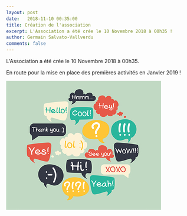 ```yaml
---
layout: post
date:   2018-11-10 00:35:00
title: Création de l'association
excerpt: L'Association a été crée le 10 Novembre 2018 à 00h35 !
author: Germain Salvato-Vallverdu
comments: false
---
```


L'Association a été crée le 10 Novembre 2018 à 00h35.

En route pour la mise en place des premières activités en Janvier 2019 !

![langues](/assets/img/langues.jpg)
